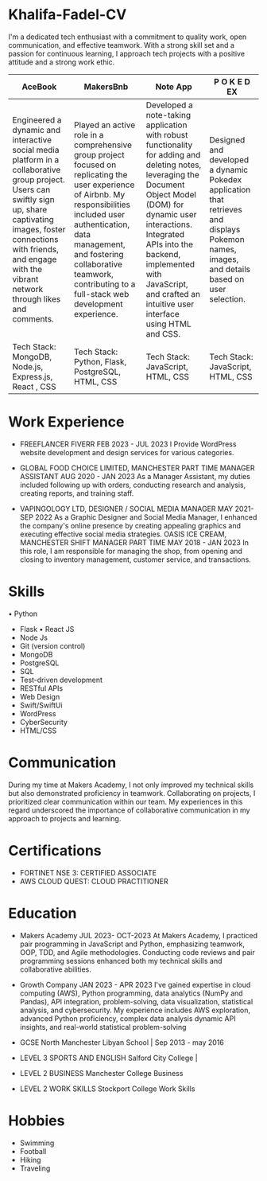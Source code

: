 # Khalifa-Fadel-CV

I'm a dedicated tech enthusiast with a commitment to quality work, open communication, and effective teamwork. With a strong skill set and a passion for continuous learning, I approach tech projects with a positive attitude and a strong work ethic.




| AceBook  | MakersBnb |       Note App        |     P O K E D EX          |
| ------------- | ------------- | ------------- | ------------- |
| Engineered a dynamic and interactive social media platform in a collaborative group project. Users can swiftly sign up, share captivating images, foster connections with friends, and engage with the vibrant network through likes and comments.  | Played an active role in a comprehensive group project focused on replicating the user experience of Airbnb. My responsibilities included user authentication, data management, and fostering collaborative teamwork, contributing to a full-stack web development experience.  |     Developed a note-taking application with robust functionality for adding and deleting notes, leveraging the Document Object Model (DOM) for dynamic user interactions. Integrated APIs into the backend, implemented with JavaScript, and crafted an intuitive user interface using HTML and CSS.          |   Designed and developed a dynamic Pokedex application that retrieves and displays Pokemon names, images, and details based on user selection.            |
| Tech Stack: MongoDB, Node.js, Express.js, React , CSS  | Tech Stack: Python, Flask, PostgreSQL, HTML, CSS  |     Tech Stack: JavaScript, HTML, CSS          |    Tech Stack: JavaScript, HTML, CSS           |



# Work Experience

* FREEFLANCER FIVERR FEB 2023 - JUL 2023
I Provide WordPress website development and design services for various categories.

* GLOBAL FOOD CHOICE LIMITED, MANCHESTER PART TIME
   MANAGER ASSISTANT
AUG 2020 - JAN 2023
 As a Manager Assistant, my duties included following up with orders, conducting research and analysis, creating reports, and training staff.


* VAPINGOLOGY LTD, DESIGNER / SOCIAL MEDIA
MANAGER
MAY 2021- SEP 2022
 As a Graphic Designer and Social Media Manager, I enhanced the company's online presence by creating appealing graphics and executing effective social media strategies.
OASIS ICE CREAM, MANCHESTER SHIFT MANAGER
PART TIME MAY 2018 - JAN 2023
In this role, I am responsible for managing the shop, from opening and closing to inventory management, customer service, and transactions.



# Skills

• Python 
- Flask
• React JS
- Node Js
- Git (version control)
- MongoDB
- PostgreSQL
- SQL
- Test-driven development
- RESTful APIs
- Web Design
- Swift/SwiftUi
- WordPress
- CyberSecurity
- HTML/CSS



# Communication


During my time at Makers Academy, I not only improved my technical skills but also demonstrated proficiency in teamwork. Collaborating on projects, I prioritized clear communication within our team. 
My experiences in this regard underscored the importance of collaborative communication in my approach to projects and learning.


# Certifications

* FORTINET NSE 3: CERTIFIED ASSOCIATE
* AWS CLOUD QUEST: CLOUD PRACTITIONER



# Education

* Makers Academy JUL 2023- OCT-2023
At Makers Academy, I practiced pair programming in JavaScript and Python, emphasizing teamwork, OOP, TDD, and Agile methodologies. Conducting code reviews and pair programming sessions enhanced both my technical skills and collaborative abilities.


* Growth Company JAN 2023 - APR 2023
I've gained expertise in cloud computing (AWS), Python programming, data analytics (NumPy and Pandas), API integration, problem-solving, data visualization, statistical analysis, and cybersecurity. My experience includes AWS exploration, advanced Python proficiency, complex data analysis dynamic API insights, and real-world statistical problem-solving

* GCSE
North Manchester Libyan School | Sep 2013 - may 2016


* LEVEL 3 SPORTS AND ENGLISH
Salford City College |


* LEVEL 2 BUSINESS
Manchester College Business


* LEVEL 2 WORK SKILLS
Stockport College Work Skills



# Hobbies

* Swimming
* Football 
* Hiking 
* Traveling
